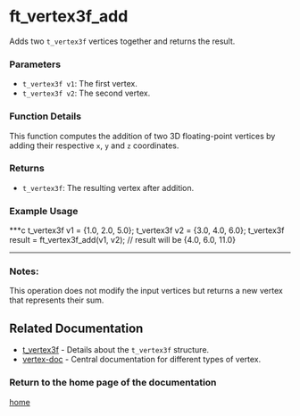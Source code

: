 # ft_vertex3f_add
Adds two `t_vertex3f` vertices together and returns the result.

### Parameters
- `t_vertex3f v1`: The first vertex.
- `t_vertex3f v2`: The second vertex.

### Function Details
This function computes the addition of two 3D floating-point vertices by adding their respective `x`, `y` and `z` coordinates.

### Returns
- `t_vertex3f`: The resulting vertex after addition.

### Example Usage
***c
t_vertex3f v1 = {1.0, 2.0, 5.0};
t_vertex3f v2 = {3.0, 4.0, 6.0};
t_vertex3f result = ft_vertex3f_add(v1, v2);
// result will be {4.0, 6.0, 11.0}
***

### Notes:
This operation does not modify the input vertices but returns a new vertex that represents their sum.

## Related Documentation
- [t_vertex3f](./t_vertex3f.md) - Details about the `t_vertex3f` structure.
- [vertex-doc](../vertex-doc.md) - Central documentation for different types of vertex.

### Return to the home page of the documentation
[home](../../home.md)